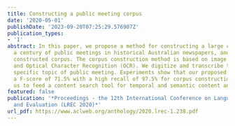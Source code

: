 ```yaml
---
title: Constructing a public meeting corpus
date: '2020-05-01'
publishDate: '2023-09-20T07:25:29.576907Z'
publication_types:
- '1'
abstract: In this paper, we propose a method for constructing a large corpus about
  a century of public meetings in historical Australian newspapers, and analyze the
  constructed corpus. The corpus construction method is based on image processing
  and Optical Character Recognition (OCR). We digitize and transcribe texts of the
  specific topic of public meeting. Experiments show that our proposed method achieves
  a F-score of 71.5% with a high recall of 97.5% for corpus construction. This allows
  us to feed a content search tool for temporal and semantic content analysis.
featured: false
publication: '*Proceedings - the 12th International Conference on Language Resources
  and Evaluation (LREC 2020)*'
url_pdf: https://www.aclweb.org/anthology/2020.lrec-1.238.pdf
---
```


